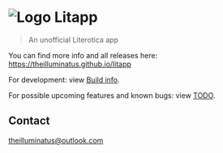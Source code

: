 # ![Logo](https://theilluminatus.github.io/litapp/images/icon.png "Logo") Litapp
> An unofficial Literotica app

You can find more info and all releases here: https://theilluminatus.github.io/litapp

For development: view [Build info](./BUILDINFO.md).

For possible upcoming features and known bugs: view [TODO](./TODO.md).

## Contact

theilluminatus@outlook.com

